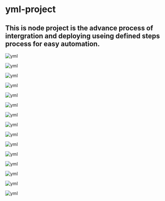 # yml-project
## This is node project is the advance process of intergration and deploying useing defined steps process for easy automation.

![yml](./IMGS/yml.jpg)

![yml](./IMGS/yml2.jpg)

![yml](./IMGS/yml3.jpg)

![yml](./IMGS/yml4.jpg)

![yml](./IMGS/yml5.jpg)

![yml](./IMGS/yml6.jpg)

![yml](./IMGS/yml7.jpg)

![yml](./IMGS/yml8.jpg)

![yml](./IMGS/yml9.jpg)

![yml](./IMGS/yml12%20(1).jpg)

![yml](./IMGS/yml12%20(2).jpg)

![yml](./IMGS/yml12%20(3).jpg)

![yml](./IMGS/yml11.jpg)

![yml](./IMGS/yml13.jpg)

![yml](./IMGS/yml14.jpg)